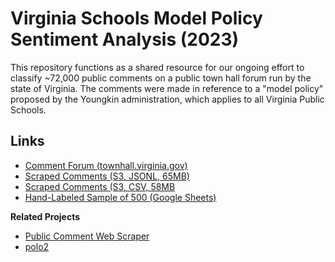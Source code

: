 # Virginia Schools Model Policy Sentiment Analysis (2023)

This repository functions as a shared resource for our ongoing
effort to classify ~72,000 public comments on a public town hall
forum run by the state of Virginia. The comments were made in
reference to a "model policy" proposed by the Youngkin
administration, which applies to all Virginia Public Schools.

## Links

- [Comment Forum (townhall.virginia.gov)](https://townhall.virginia.gov/l/GDocForum.cfm?GDocForumID=1953)
- [Scraped Comments (S3, JSONL, 65MB)](https://austin-schaffer.s3.amazonaws.com/virginia-town-hall/scraped-public-comments/2022+Virginia+Public+Schools+Model+Policy+Public+Comments.jsonl)
- [Scraped Comments (S3, CSV, 58MB](https://austin-schaffer.s3.amazonaws.com/virginia-town-hall/scraped-public-comments/2022+Virginia+Public+Schools+Model+Policy+Public+Comments.csv) 
- [Hand-Labeled Sample of 500 (Google Sheets)](https://docs.google.com/spreadsheets/d/1ZDifcVyUBzwGyuJ8NpkOWGP78OOMVMzpoZLOaEKYo-M/edit?usp=sharing)

**Related Projects**

- [Public Comment Web Scraper](https://github.com/AustinTSchaffer/Virginia-Town-Hall-Public-Comment-Scraper)
- [polo2](https://github.com/ontoligent-design/polo2)
